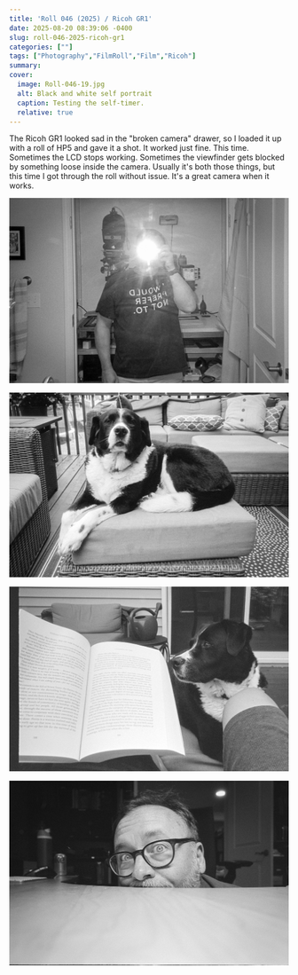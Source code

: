 ```yaml
---
title: 'Roll 046 (2025) / Ricoh GR1'
date: 2025-08-20 08:39:06 -0400
slug: roll-046-2025-ricoh-gr1
categories: [""]
tags: ["Photography","FilmRoll","Film","Ricoh"]
summary: 
cover: 
  image: Roll-046-19.jpg
  alt: Black and white self portrait
  caption: Testing the self-timer.
  relative: true
---
```


The Ricoh GR1 looked sad in the "broken camera" drawer, so I loaded it up with a roll of HP5 and gave it a shot. It worked just fine. This time. Sometimes the LCD stops working. Sometimes the viewfinder gets blocked by something loose inside the camera. Usually it's both those things, but this time I got through the roll without issue. It's a great camera when it works.



![](Roll-046-01.jpg)

![](Roll-046-13.jpg)

![](Roll-046-14.jpg)

![](Roll-046-19.jpg)

